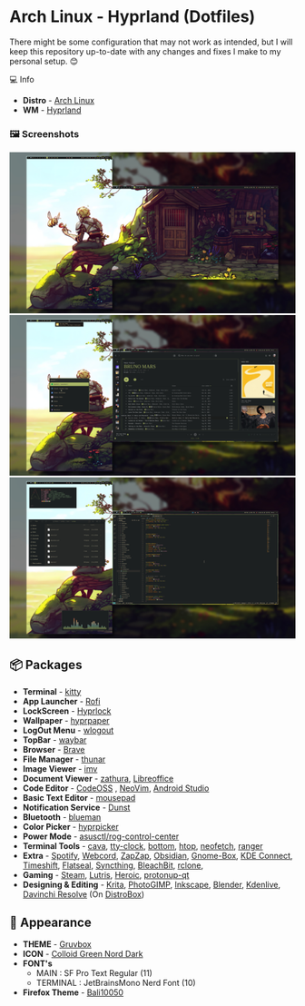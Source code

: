 # Arch Linux - Hyprland (Dotfiles)
There might be some configuration that may not work as intended, but I will keep this repository up-to-date with any changes and fixes I make to my personal setup. 😊

💻 Info
- **Distro** - [Arch Linux](https://archlinux.org/)
- **WM** - [Hyprland](https://hyprland.org/)

### 🖼️ Screenshots
![01](/screenshot/01.png)
![02](/screenshot/02.png)
![03](/screenshot/03.png)

## 📦 Packages
- **Terminal** - [kitty](https://github.com/kovidgoyal/kitty)
- **App Launcher** - [Rofi](https://github.com/davatorium/rofi)
- **LockScreen** - [Hyprlock](https://github.com/hyprwm/hyprlock)
- **Wallpaper** - [hyprpaper](https://github.com/hyprwm/hyprpaper)
- **LogOut Menu** - [wlogout](https://github.com/ArtsyMacaw/wlogout) 
- **TopBar** - [waybar](https://github.com/Alexays/Waybar)
- **Browser** - [Brave](https://brave.com/)
- **File Manager** - [thunar](https://archlinux.org/packages/extra/x86_64/thunar/)
- **Image Viewer** - [imv](https://aur.archlinux.org/packages/imv-git)
- **Document Viewer** - [zathura](https://github.com/pwmt/zathura), [Libreoffice](https://github.com/LibreOffice)
- **Code Editor** - [CodeOSS](https://github.com/code-oss-dev/code) , [NeoVim](https://github.com/neovim/neovim), [Android Studio](https://developer.android.com/studio)
- **Basic Text Editor** - [mousepad](https://github.com/codebrainz/mousepad)
- **Notification Service** - [Dunst](https://github.com/dunst-project/dunst)
- **Bluetooth** - [blueman](https://github.com/blueman-project/blueman)
- **Color Picker** - [hyprpicker](https://github.com/hyprwm/hyprpicker)
- **Power Mode** - [asusctl/rog-control-center](https://github.com/flukejones/asusctl)
- **Terminal Tools** - [cava](https://github.com/karlstav/cava), [tty-clock](https://github.com/xorg62/tty-clock), [bottom](https://github.com/ClementTsang/bottom), [htop](https://github.com/htop-dev/htop), [neofetch](https://github.com/dylanaraps/neofetch), [ranger](https://github.com/ranger/ranger)
- **Extra** - [Spotify](https://open.spotify.com/), [Webcord](https://github.com/SpacingBat3/WebCord), [ZapZap](https://github.com/rafatosta/zapzap), [Obsidian](https://obsidian.md/), [Gnome-Box](https://github.com/GNOME/gnome-boxes), [KDE Connect](https://github.com/KDE/kdeconnect-kde), [Timeshift](https://github.com/linuxmint/timeshift), [Flatseal](https://github.com/tchx84/Flatseal), [Syncthing](https://github.com/syncthing/syncthing), [BleachBit](https://github.com/bleachbit/bleachbit), [rclone](https://github.com/rclone/rclone),
- **Gaming** - [Steam](https://store.steampowered.com/), [Lutris](https://lutris.net/), [Heroic](https://heroicgameslauncher.com/), [protonup-qt](https://davidotek.github.io/protonup-qt/)
- **Designing & Editing** - [Krita](https://github.com/KDE/krita), [PhotoGIMP](https://github.com/Diolinux/PhotoGIMP), [Inkscape](https://github.com/inkscape/inkscape), [Blender](https://www.blender.org/), [Kdenlive](https://github.com/KDE/kdenlive), [Davinchi Resolve](https://www.blackmagicdesign.com/products/davinciresolve) (On [DistroBox](https://github.com/89luca89/distrobox))

## 🎨 Appearance
- **THEME** - [Gruvbox](https://github.com/user_name/dotfiles/tree/main/home/.themes/)
- **ICON** - [Colloid Green Nord Dark](https://github.com/vinceliuice/Colloid-icon-theme)
- **FONT's** 
    - MAIN : SF Pro Text Regular (11)
    - TERMINAL : JetBrainsMono Nerd Font (10)
- **Firefox Theme** - [Bali10050](https://github.com/migueravila/SimpleFox)
